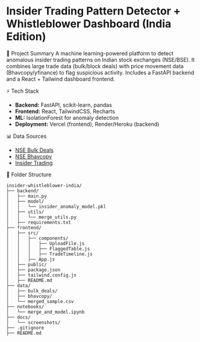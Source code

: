 # Insider Trading Pattern Detector + Whistleblower Dashboard (India Edition)

🚀 Project Summary
A machine learning-powered platform to detect anomalous insider trading patterns on Indian stock exchanges (NSE/BSE). It combines large trade data (bulk/block deals) with price movement data (Bhavcopy/yfinance) to flag suspicious activity. Includes a FastAPI backend and a React + Tailwind dashboard frontend.

⚡ Tech Stack
- **Backend:** FastAPI, scikit-learn, pandas
- **Frontend:** React, TailwindCSS, Recharts
- **ML:** IsolationForest for anomaly detection
- **Deployment:** Vercel (frontend), Render/Heroku (backend)

📊 Data Sources
- [NSE Bulk Deals](https://www.nseindia.com/report-detail/display-bulk-and-block-deals)
- [NSE Bhavcopy](https://www.nseindia.com/all-reports)
- [Insider Trading](https://www.nseindia.com/companies-listing/corporate-filings-insider-trading) 

📁 Folder Structure
```plaintext
insider-whistleblower-india/
├── backend/
│   ├── main.py
│   ├── model/
│   │   └── insider_anomaly_model.pkl
│   ├── utils/
│   │   └── merge_utils.py
│   ├── requirements.txt
├── frontend/
│   ├── src/
│   │   ├── components/
│   │   │   ├── UploadFile.js
│   │   │   ├── FlaggedTable.js
│   │   │   ├── TradeTimeline.js
│   │   ├── App.js
│   ├── public/
│   ├── package.json
│   ├── tailwind.config.js
│   ├── README.md
├── data/
│   ├── bulk_deals/
│   ├── bhavcopy/
│   └── merged_sample.csv
├── notebooks/
│   └── merge_and_model.ipynb
├── docs/
│   └── screenshots/
├── .gitignore
├── README.md

